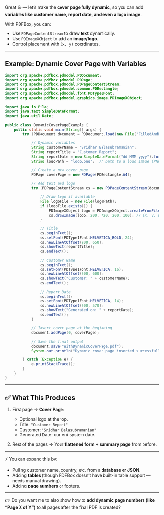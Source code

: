 Great 👍 — let’s make the **cover page fully dynamic**, so you can add **variables like customer name, report date, and even a logo image**.

With PDFBox, you can:

* Use `PDPageContentStream` to draw **text** dynamically.
* Use `PDImageXObject` to add an **image/logo**.
* Control placement with `(x, y)` coordinates.

---

## Example: Dynamic Cover Page with Variables

```java
import org.apache.pdfbox.pdmodel.PDDocument;
import org.apache.pdfbox.pdmodel.PDPage;
import org.apache.pdfbox.pdmodel.PDPageContentStream;
import org.apache.pdfbox.pdmodel.common.PDRectangle;
import org.apache.pdfbox.pdmodel.font.PDType1Font;
import org.apache.pdfbox.pdmodel.graphics.image.PDImageXObject;

import java.io.File;
import java.text.SimpleDateFormat;
import java.util.Date;

public class DynamicCoverPageExample {
    public static void main(String[] args) {
        try (PDDocument document = PDDocument.load(new File("FilledAndProcessed.pdf"))) {

            // Dynamic variables
            String customerName = "Sridhar Balasubramanian";
            String reportTitle = "Customer Report";
            String reportDate = new SimpleDateFormat("dd MMM yyyy").format(new Date());
            String logoPath = "logo.png";  // path to a logo image (PNG or JPG)

            // Create a new cover page
            PDPage coverPage = new PDPage(PDRectangle.A4);

            // Add text and logo
            try (PDPageContentStream cs = new PDPageContentStream(document, coverPage)) {

                // Draw Logo if available
                File logoFile = new File(logoPath);
                if (logoFile.exists()) {
                    PDImageXObject logo = PDImageXObject.createFromFile(logoPath, document);
                    cs.drawImage(logo, 200, 720, 200, 100); // (x, y, width, height)
                }

                // Title
                cs.beginText();
                cs.setFont(PDType1Font.HELVETICA_BOLD, 24);
                cs.newLineAtOffset(200, 650);
                cs.showText(reportTitle);
                cs.endText();

                // Customer Name
                cs.beginText();
                cs.setFont(PDType1Font.HELVETICA, 16);
                cs.newLineAtOffset(200, 600);
                cs.showText("Customer: " + customerName);
                cs.endText();

                // Report Date
                cs.beginText();
                cs.setFont(PDType1Font.HELVETICA, 14);
                cs.newLineAtOffset(200, 570);
                cs.showText("Generated on: " + reportDate);
                cs.endText();
            }

            // Insert cover page at the beginning
            document.addPage(0, coverPage);

            // Save the final output
            document.save("WithDynamicCoverPage.pdf");
            System.out.println("Dynamic cover page inserted successfully!");

        } catch (Exception e) {
            e.printStackTrace();
        }
    }
}
```

---

## ✅ What This Produces

1. First page → **Cover Page**:

   * Optional logo at the top.
   * Title: `"Customer Report"`
   * Customer: `"Sridhar Balasubramanian"`
   * Generated Date: current system date.

2. Rest of the pages → Your **flattened form + summary page** from before.

---

⚡ You can expand this by:

* Pulling customer name, country, etc. from a **database or JSON**.
* Adding **tables** (though PDFBox doesn’t have built-in table support — needs manual drawing).
* Adding **page numbers** or footers.

---

👉 Do you want me to also show how to **add dynamic page numbers (like “Page X of Y”)** to all pages after the final PDF is created?

